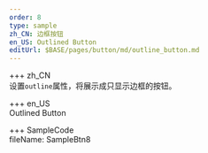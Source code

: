```yaml
---   
order: 8  
type: sample  
zh_CN: 边框按钮
en_US: Outlined Button
editUrl: $BASE/pages/button/md/outline_button.md
---     
```



+++ zh_CN   
设置<Code>outline</Code>属性，将展示成只显示边框的按钮。

+++ en_US   
Outlined Button

+++ SampleCode  
fileName: SampleBtn8